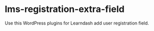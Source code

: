 # lms-registration-extra-field
Use this WordPress plugins for Learndash add user registration field.
